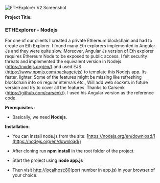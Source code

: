 ![ETHExplorer V2 Screenshot](http://i.imgur.com/wgROAS9.png)


**Project Title:**

 ### ETHExplorer - Nodejs
 

For one of our clients I created a private Ethereum blockchain and had to create an Eth Explorer. I found many Eth explorers implemented in Angular Js and they were quite slow. Moreover, Angular Js version of Eth explorer requires Ethereum Node to be exposed to public access. I felt security threats and implemented the equivalent version in Nodejs (https://nodejs.org/en/) and used EJS (https://www.npmjs.com/package/ejs) to template this Nodejs app. Its faster, lighter. Some of the features might be missing like refreshing blockchain info on regular intervals etc., Will add web sockets in future version and try to cover all the features. Thanks to Carsenk (https://github.com/carsenk/). I used his Angular version as the reference code.

**Prerequisites** :

- Basically, we need **Nodejs**.

**Installation:**

- You can install node.js from the site: [https://nodejs.org/en/download/](https://nodejs.org/en/download/)

- After cloning run **npm install** in the root folder of the project.

- Start the project using **node app.js**

- Then visit [http://localhost:80](http://localhost:80)(port number in app.js) in your browser of your choice.
 
 
 

